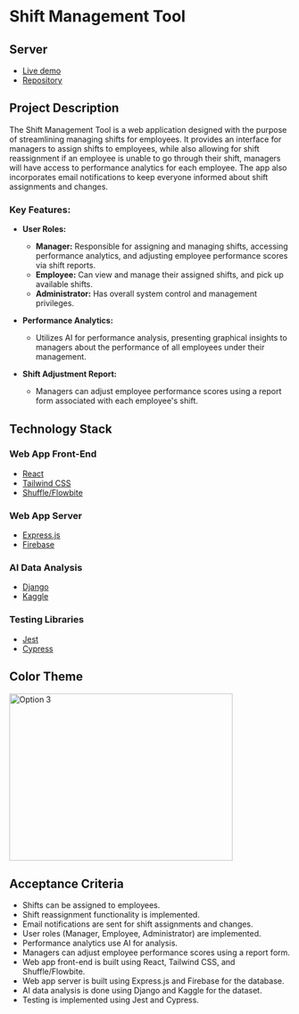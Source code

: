 # Shift Management Tool

## Server

- [Live demo](https://calm-pear-crab-fez.cyclic.app/)
- [Repository](https://github.com/LinhNguyenLe2109/ShiftManagementServer)

## Project Description

The Shift Management Tool is a web application designed with the purpose of streamlining managing shifts for employees. It provides an interface for managers to assign shifts to employees, while also allowing for shift reassignment if an employee is unable to go through their shift, managers will have access to performance analytics for each employee. The app also incorporates email notifications to keep everyone informed about shift assignments and changes.

### Key Features:

- **User Roles:**

  - **Manager:** Responsible for assigning and managing shifts, accessing performance analytics, and adjusting employee performance scores via shift reports.
  - **Employee:** Can view and manage their assigned shifts, and pick up available shifts.
  - **Administrator:** Has overall system control and management privileges.

- **Performance Analytics:**

  - Utilizes AI for performance analysis, presenting graphical insights to managers about the performance of all employees under their management.

- **Shift Adjustment Report:**
  - Managers can adjust employee performance scores using a report form associated with each employee's shift.

## Technology Stack

### Web App Front-End

- [React](https://reactjs.org/)
- [Tailwind CSS](https://tailwindcss.com/)
- [Shuffle/Flowbite](https://flowbite.com)

### Web App Server

- [Express.js](https://expressjs.com/)
- [Firebase](https://firebase.google.com/)

### AI Data Analysis

- [Django](https://www.djangoproject.com/)
- [Kaggle](https://www.kaggle.com/)

### Testing Libraries

- [Jest](https://jestjs.io/)
- [Cypress](https://www.cypress.io/)

## Color Theme

<a ref="https://coolors.co/visualizer/1a1a1d-4e4e50-6f2232-950740-c3073f"><img src="https://github.com/leoschwartz/ShiftManagementTool/assets/74940884/458f0248-c5b2-4399-a5d1-d8db1f06a191" alt="Option 3" width="400" height="300"></a>

## Acceptance Criteria

- Shifts can be assigned to employees.
- Shift reassignment functionality is implemented.
- Email notifications are sent for shift assignments and changes.
- User roles (Manager, Employee, Administrator) are implemented.
- Performance analytics use AI for analysis.
- Managers can adjust employee performance scores using a report form.
- Web app front-end is built using React, Tailwind CSS, and Shuffle/Flowbite.
- Web app server is built using Express.js and Firebase for the database.
- AI data analysis is done using Django and Kaggle for the dataset.
- Testing is implemented using Jest and Cypress.
